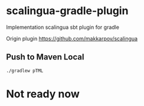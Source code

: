 # scalingua-gradle-plugin
Implementation scalingua sbt plugin for gradle

Origin plugin https://github.com/makkarpov/scalingua

## Push to Maven Local
`./gradlew pTML`

# Not ready now

